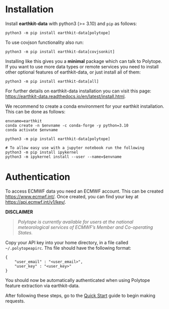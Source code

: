 # Installation

Install **earthkit-data** with python3 (>= 3.10) and ``pip`` as follows:


    python3 -m pip install earthkit-data[polytope]

To use covjson functionality also run:

    python3 -m pip install earthkit-data[covjsonkit]

Installing like this gives you a **minimal** package which can talk to Polytope. If you want to use more data types or remote services you need to install other optional features of earthkit-data, or just install all of them:

    python3 -m pip install earthkit-data[all]

For further details on earthkit-data installation you can visit this page: <a href=https://earthkit-data.readthedocs.io/en/latest/install.html>https://earthkit-data.readthedocs.io/en/latest/install.html</a>.

We recommend to create a conda environment for your earthkit installation. This can be done as follows:

```
envname=earthkit
conda create -n $envname -c conda-forge -y python=3.10
conda activate $envname

python3 -m pip install earthkit-data[polytope]

# To allow easy use with a jupyter notebook run the following
python3 -m pip install ipykernel
python3 -m ipykernel install --user --name=$envname
```

# Authentication

To access ECMWF data you need an ECMWF account. This can be created <a href=https://www.ecmwf.int/>https://www.ecmwf.int/</a>. Once created, you can find your key at <a href=https://api.ecmwf.int/v1/key/>https://api.ecmwf.int/v1/key/</a>.

**DISCLAIMER**
> *Polytope is currently available for users at the national meteorological services of ECMWF’s Member and Co-operating States.*

Copy your API key into your home directory, in a file called `~/.polytopeapirc`. Ths file should have the following format:


```
{
    "user_email" : "<user_email>",
    "user_key" : "<user_key>"
}
```

You should now be automatically authenticated when using Polytope feature extraction via earthkit-data.

After following these steps, go to the <a href="../Quick_Start">Quick Start</a> guide to begin making requests.